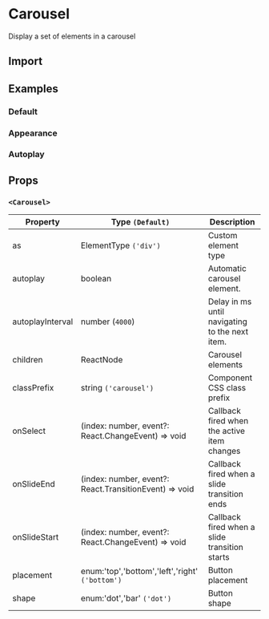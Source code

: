 # Carousel

Display a set of elements in a carousel

## Import

<!--{include:(components/carousel/fragments/import.md)}-->

## Examples

### Default

<!--{include:`basic.md`}-->

### Appearance

<!--{include:`appearance.md`}-->

### Autoplay

<!--{include:`autoplay.md`}-->

## Props

### `<Carousel>`

| Property         | Type `(Default)`                                       | Description                                    |
| ---------------- | ------------------------------------------------------ | ---------------------------------------------- |
| as               | ElementType `('div')`                                  | Custom element type                            |
| autoplay         | boolean                                                | Automatic carousel element.                    |
| autoplayInterval | number (`4000`)                                        | Delay in ms until navigating to the next item. |
| children         | ReactNode                                              | Carousel elements                              |
| classPrefix      | string `('carousel')`                                  | Component CSS class prefix                     |
| onSelect         | (index: number, event?: React.ChangeEvent) => void     | Callback fired when the active item changes    |
| onSlideEnd       | (index: number, event?: React.TransitionEvent) => void | Callback fired when a slide transition ends    |
| onSlideStart     | (index: number, event?: React.ChangeEvent) => void     | Callback fired when a slide transition starts  |
| placement        | enum:'top','bottom','left','right' `('bottom')`        | Button placement                               |
| shape            | enum:'dot','bar' `('dot')`                             | Button shape                                   |
